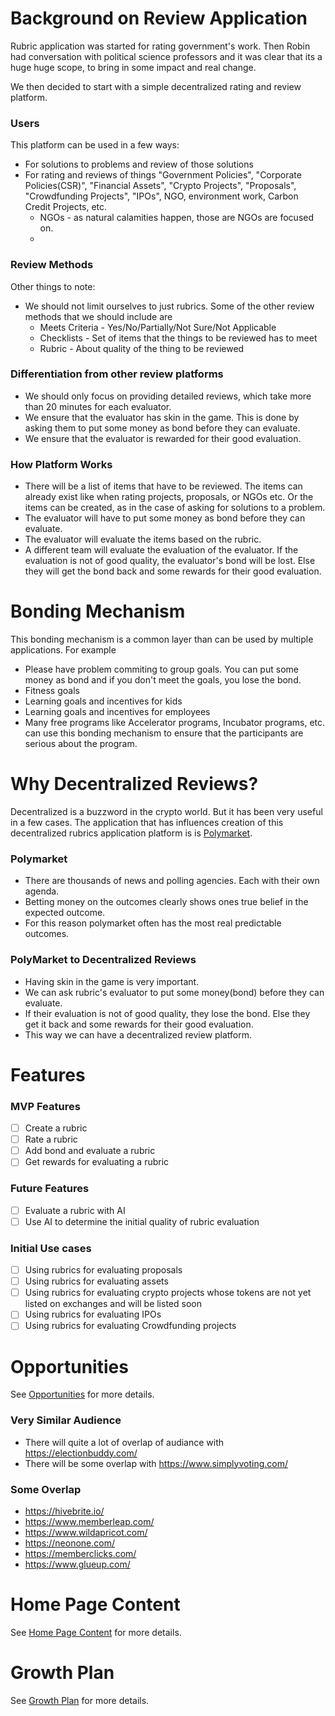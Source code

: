 # Background on Review Application
Rubric application was started for rating government's work. Then Robin had conversation with political science professors
and it was clear that its a huge huge scope, to bring in some impact and real change. 

We then decided to start with a simple decentralized rating and review platform.

### Users
This platform can be used in a few ways:
- For solutions to problems and review of those solutions
- For rating and reviews of things "Government Policies", "Corporate Policies(CSR)", "Financial Assets", "Crypto Projects", "Proposals", "Crowdfunding Projects", "IPOs", 
NGO, environment work, Carbon Credit Projects, etc.
  - NGOs - as natural calamities happen, those are NGOs are focused on. 
  - 

### Review Methods
Other things to note:
- We should not limit ourselves to just rubrics. Some of the other review methods that we should include are
  - Meets Criteria - Yes/No/Partially/Not Sure/Not Applicable
  - Checklists - Set of items that the things to be reviewed has to meet
  - Rubric - About quality of the thing to be reviewed

### Differentiation from other review platforms
- We should only focus on providing detailed reviews, which take more than 20 minutes for each evaluator.
- We ensure that the evaluator has skin in the game. This is done by asking them to put some money as bond before they can evaluate.
- We ensure that the evaluator is rewarded for their good evaluation.

### How Platform Works
- There will be a list of items that have to be reviewed. The items can already exist like when rating projects, 
proposals, or NGOs etc. Or the items can be created, as in the case of asking for solutions to a problem.
- The evaluator will have to put some money as bond before they can evaluate.
- The evaluator will evaluate the items based on the rubric.
- A different team will evaluate the evaluation of the evaluator. If the evaluation is not of good quality, the 
evaluator's bond will be lost. Else they will get the bond back and some rewards for their good evaluation.

# Bonding Mechanism
This bonding mechanism is a common layer than can be used by multiple applications. For example
- Please have problem commiting to group goals. You can put some money as bond and if you don't meet the goals, you lose the bond.
- Fitness goals
- Learning goals and incentives for kids
- Learning goals and incentives for employees
- Many free programs like Accelerator programs, Incubator programs, etc. can use this bonding mechanism to ensure that 
the participants are serious about the program.
  
# Why Decentralized Reviews?
Decentralized is a buzzword in the crypto world. But it has been very useful in a few cases. The application that has
influences creation of this decentralized rubrics application platform is is [Polymarket](https://polymarket.com/).


### Polymarket
- There are thousands of news and polling agencies. Each with their own agenda.
- Betting money on the outcomes clearly shows ones true belief in the expected outcome.
- For this reason polymarket often has the most real predictable outcomes.

### PolyMarket to Decentralized Reviews
- Having skin in the game is very important.
- We can ask rubric's evaluator to put some money(bond) before they can evaluate.
- If their evaluation is not of good quality, they lose the bond. Else they get it back and some rewards for their good evaluation.
- This way we can have a decentralized review platform.

# Features

### MVP Features
- [ ] Create a rubric
- [ ] Rate a rubric
- [ ] Add bond and evaluate a rubric
- [ ] Get rewards for evaluating a rubric

### Future Features
- [ ] Evaluate a rubric with AI
- [ ] Use AI to determine the initial quality of rubric evaluation

### Initial Use cases
- [ ] Using rubrics for evaluating proposals
- [ ] Using rubrics for evaluating assets
- [ ] Using rubrics for evaluating crypto projects whose tokens are not yet listed on exchanges and will be listed soon
- [ ] Using rubrics for evaluating IPOs
- [ ] Using rubrics for evaluating Crowdfunding projects

# Opportunities
See [Opportunities](./review/opportunities.md) for more details.

### Very Similar Audience
- There will quite a lot of overlap of audiance with https://electionbuddy.com/
- There will be some overlap with https://www.simplyvoting.com/

### Some Overlap
- https://hivebrite.io/
- https://www.memberleap.com/
- https://www.wildapricot.com/
- https://neonone.com/
- https://memberclicks.com/
- https://www.glueup.com/


# Home Page Content
See [Home Page Content](./review/homepage.md) for more details.

# Growth Plan
See [Growth Plan](./review/growth_plan.md) for more details.

